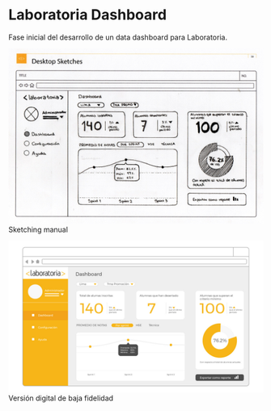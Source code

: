 # Laboratoria Dashboard

Fase inicial del desarrollo de un data dashboard para Laboratoria.

![](assets/images/Sketching.jpg)
Sketching manual

![](assets/images/Sketch-digital.jpg)
Versión digital de baja fidelidad